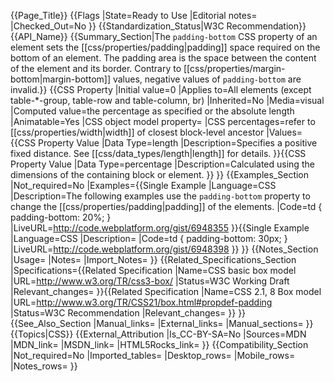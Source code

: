 {{Page_Title}}
{{Flags
|State=Ready to Use
|Editorial notes=
|Checked_Out=No
}}
{{Standardization_Status|W3C Recommendation}}
{{API_Name}}
{{Summary_Section|The <code>padding-bottom</code> CSS property of an element sets the [[css/properties/padding|padding]] space required on the bottom of an element. The padding area is the space between the content of the element and its border. Contrary to [[css/properties/margin-bottom|margin-bottom]] values, negative values of <code>padding-bottom</code> are invalid.}}
{{CSS Property
|Initial value=0
|Applies to=All elements (except table-*-group, table-row and table-column, br)
|Inherited=No
|Media=visual
|Computed value=the percentage as specified or the absolute length
|Animatable=Yes
|CSS object model property=
|CSS percentages=refer to [[css/properties/width|width]] of closest block-level ancestor
|Values={{CSS Property Value
|Data Type=length
|Description=Specifies a positive fixed distance. See [[css/data_types/length|length]] for details.
}}{{CSS Property Value
|Data Type=percentage
|Description=Calculated using the dimensions of the containing block or element.
}}
}}
{{Examples_Section
|Not_required=No
|Examples={{Single Example
|Language=CSS
|Description=The following examples use the <code>padding-bottom</code> property to change the [[css/properties/padding|padding]] of the elements.
|Code=td { padding-bottom: 20%; }
|LiveURL=http://code.webplatform.org/gist/6948355
}}{{Single Example
|Language=CSS
|Description=
|Code=td { padding-bottom: 30px; }
|LiveURL=http://code.webplatform.org/gist/6948398
}}
}}
{{Notes_Section
|Usage=
|Notes=
|Import_Notes=
}}
{{Related_Specifications_Section
|Specifications={{Related Specification
|Name=CSS basic box model
|URL=http://www.w3.org/TR/css3-box/
|Status=W3C Working Draft
|Relevant_changes=
}}{{Related Specification
|Name=CSS 2.1, 8 Box model
|URL=http://www.w3.org/TR/CSS21/box.html#propdef-padding
|Status=W3C Recommendation
|Relevant_changes=
}}
}}
{{See_Also_Section
|Manual_links=
|External_links=
|Manual_sections=
}}
{{Topics|CSS}}
{{External_Attribution
|Is_CC-BY-SA=No
|Sources=MDN
|MDN_link=
|MSDN_link=
|HTML5Rocks_link=
}}
{{Compatibility_Section
|Not_required=No
|Imported_tables=
|Desktop_rows=
|Mobile_rows=
|Notes_rows=
}}